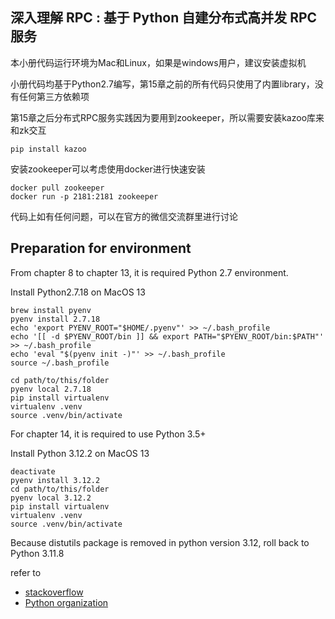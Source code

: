 深入理解 RPC : 基于 Python 自建分布式高并发 RPC 服务
--
本小册代码运行环境为Mac和Linux，如果是windows用户，建议安装虚拟机

小册代码均基于Python2.7编写，第15章之前的所有代码只使用了内置library，没有任何第三方依赖项

第15章之后分布式RPC服务实践因为要用到zookeeper，所以需要安装kazoo库来和zk交互
```
pip install kazoo
```

安装zookeeper可以考虑使用docker进行快速安装
```
docker pull zookeeper
docker run -p 2181:2181 zookeeper
```

代码上如有任何问题，可以在官方的微信交流群里进行讨论

## Preparation for environment
From chapter 8 to chapter 13, it is required Python 2.7 environment.

Install Python2.7.18 on MacOS 13
```commandline
brew install pyenv
pyenv install 2.7.18
echo 'export PYENV_ROOT="$HOME/.pyenv"' >> ~/.bash_profile
echo '[[ -d $PYENV_ROOT/bin ]] && export PATH="$PYENV_ROOT/bin:$PATH"' >> ~/.bash_profile
echo 'eval "$(pyenv init -)"' >> ~/.bash_profile
source ~/.bash_profile

cd path/to/this/folder
pyenv local 2.7.18
pip install virtualenv
virtualenv .venv
source .venv/bin/activate
```

For chapter 14, it is required to use Python 3.5+

Install Python 3.12.2 on MacOS 13
```
deactivate
pyenv install 3.12.2
cd path/to/this/folder
pyenv local 3.12.2
pip install virtualenv
virtualenv .venv
source .venv/bin/activate
```

Because distutils package is removed in python version 3.12,
roll back to Python 3.11.8

refer to 
- [stackoverflow](https://stackoverflow.com/questions/69919970/no-module-named-distutils-but-distutils-installed)
- [Python organization](https://docs.python.org/3.12/whatsnew/3.12.html)



